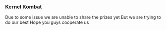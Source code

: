 ### Kernel Kombat

Due to some issue we are unable to share the prizes yet 
But we are trying to do our best
Hope you guys cooperate us
